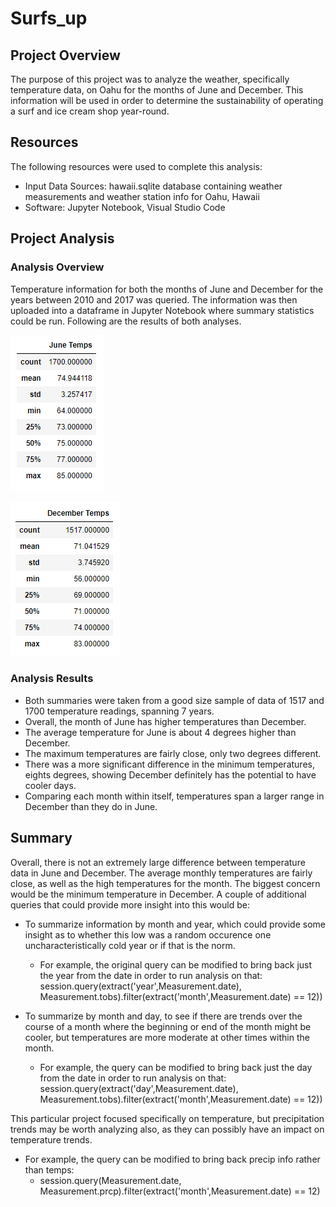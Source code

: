 # Surfs_up

## Project Overview
The purpose of this project was to analyze the weather, specifically temperature data, on Oahu for the months of June and December.  This information will be used in order to determine the sustainability of operating a surf and ice cream shop year-round. 


##  Resources
The following resources were used to complete this analysis:
- Input Data Sources:  hawaii.sqlite database containing weather measurements and weather station info for Oahu, Hawaii
- Software:  Jupyter Notebook, Visual Studio Code


## Project Analysis
### Analysis Overview
Temperature information for both the months of June and December for the years between 2010 and 2017 was queried.  The information was then uploaded into a dataframe in Jupyter Notebook where summary statistics could be run.  Following are the results of both analyses.

![june_temp_stats](https://github.com/adbauer06/surfs_up/blob/main/june_temp_stats.PNG)

![december_temp_stats](https://github.com/adbauer06/surfs_up/blob/main/december_temp_stats.PNG)

### Analysis Results 
- Both summaries were taken from a good size sample of data of 1517 and 1700 temperature readings, spanning 7 years.
- Overall, the month of June has higher temperatures than December. 
- The average temperature for June is about 4 degrees higher than December. 
- The maximum temperatures are fairly close, only two degrees different.
- There was a more significant difference in the minimum temperatures, eights degrees, showing December definitely has the potential to have cooler days.
- Comparing each month within itself, temperatures span a larger range in December than they do in June.



## Summary
Overall, there is not an extremely large difference between temperature data in June and December.  The average monthly temperatures are fairly close, as well as the high temperatures for the month.  The biggest concern would be the minimum temperature in December.  A couple of additional queries that could provide more insight into this would be:
- To summarize information by month and year, which could provide some insight as to whether this low was a random occurence one uncharacteristically cold year or if that is the norm.
    - For example, the original query can be modified to bring back just the year from the date in order to run analysis on that:  
    session.query(extract('year',Measurement.date), Measurement.tobs).filter(extract('month',Measurement.date) == 12))

- To summarize by month and day, to see if there are trends over the course of a month where the beginning or end of the month might be cooler, but temperatures are more moderate at other times within the month.
    - For example, the query can be modified to bring back just the day from the date in order to run analysis on that:  
    session.query(extract('day',Measurement.date), Measurement.tobs).filter(extract('month',Measurement.date) == 12))

This particular project focused specifically on temperature, but precipitation trends may be worth analyzing also, as they can possibly have an impact on temperature trends.
- For example, the query can be modified to bring back precip info rather than temps:
    - session.query(Measurement.date, Measurement.prcp).filter(extract('month',Measurement.date) == 12)


